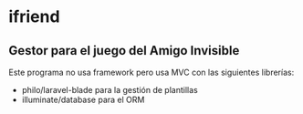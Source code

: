 # ifriend
## Gestor para el juego del Amigo Invisible

Este programa no usa framework pero usa MVC con las siguientes librerías:

- philo/laravel-blade para la gestión de plantillas
- illuminate/database para el ORM
